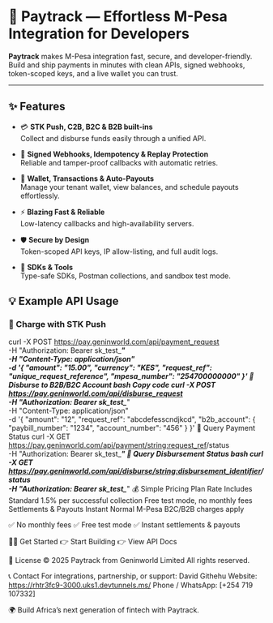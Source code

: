# 🚀 Paytrack — Effortless M-Pesa Integration for Developers

**Paytrack** makes M-Pesa integration fast, secure, and developer-friendly.  
Build and ship payments in minutes with clean APIs, signed webhooks, token-scoped keys, and a live wallet you can trust.

---

## ✨ Features

- 💳 **STK Push, C2B, B2C & B2B built-ins**  
  Collect and disburse funds easily through a unified API.

- 🔐 **Signed Webhooks, Idempotency & Replay Protection**  
  Reliable and tamper-proof callbacks with automatic retries.

- 🧾 **Wallet, Transactions & Auto-Payouts**  
  Manage your tenant wallet, view balances, and schedule payouts effortlessly.

- ⚡ **Blazing Fast & Reliable**  
  Low-latency callbacks and high-availability servers.

- 🛡️ **Secure by Design**  
  Token-scoped API keys, IP allow-listing, and full audit logs.

- 🧰 **SDKs & Tools**  
  Type-safe SDKs, Postman collections, and sandbox test mode.

## 💡 Example API Usage

### 🔸 Charge with STK Push

curl -X POST https://pay.geninworld.com/api/payment_request \
  -H "Authorization: Bearer sk_test_***" \
  -H "Content-Type: application/json" \
  -d '{
    "amount": "15.00",
    "currency": "KES",
    "request_ref": "unique_request_reference",
    "mpesa_number": "254700000000"
  }'
🔸 Disburse to B2B/B2C Account
bash
Copy code
curl -X POST https://pay.geninworld.com/api/disburse_request \
  -H "Authorization: Bearer sk_test_***" \
  -H "Content-Type: application/json" \
  -d '{
    "amount": "12",
    "request_ref": "abcdefesscndjkcd",
    "b2b_account": {
      "paybill_number": "1234",
      "account_number": "456"
    }
  }'
🔸 Query Payment Status
curl -X GET https://pay.geninworld.com/api/payment/<string:request_ref>/status \
  -H "Authorization: Bearer sk_test_***"
🔸 Query Disbursement Status
bash
curl -X GET https://pay.geninworld.com/api/disburse/<string:disbursement_identifier>/status \
  -H "Authorization: Bearer sk_test_***"
💰 Simple Pricing
Plan	Rate	Includes
Standard	1.5% per successful collection	Free test mode, no monthly fees
Settlements & Payouts	Instant	Normal M-Pesa B2C/B2B charges apply

✅ No monthly fees
✅ Free test mode
✅ Instant settlements & payouts

🧑‍💻 Get Started
👉 Start Building
👉 View API Docs

🧾 License
© 2025 Paytrack from Geninworld Limited
All rights reserved.

📞 Contact
For integrations, partnership, or support:
David Githehu
Website: https://rhtr3fc9-3000.uks1.devtunnels.ms/
Phone / WhatsApp: [+254 719 107332]

🌍 Build Africa’s next generation of fintech with Paytrack.